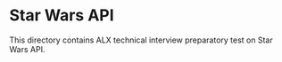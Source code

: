 # Star Wars API

This directory contains ALX technical interview preparatory test on Star Wars API.
